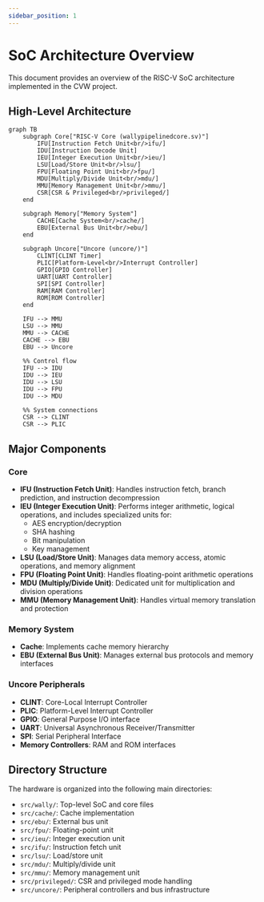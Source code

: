 ```yaml
---
sidebar_position: 1
---
```


# SoC Architecture Overview

This document provides an overview of the RISC-V SoC architecture implemented in the CVW project.

## High-Level Architecture

```mermaid
graph TB
    subgraph Core["RISC-V Core (wallypipelinedcore.sv)"]
        IFU[Instruction Fetch Unit<br/>ifu/]
        IDU[Instruction Decode Unit]
        IEU[Integer Execution Unit<br/>ieu/]
        LSU[Load/Store Unit<br/>lsu/]
        FPU[Floating Point Unit<br/>fpu/]
        MDU[Multiply/Divide Unit<br/>mdu/]
        MMU[Memory Management Unit<br/>mmu/]
        CSR[CSR & Privileged<br/>privileged/]
    end

    subgraph Memory["Memory System"]
        CACHE[Cache System<br/>cache/]
        EBU[External Bus Unit<br/>ebu/]
    end

    subgraph Uncore["Uncore (uncore/)"]
        CLINT[CLINT Timer]
        PLIC[Platform-Level<br/>Interrupt Controller]
        GPIO[GPIO Controller]
        UART[UART Controller]
        SPI[SPI Controller]
        RAM[RAM Controller]
        ROM[ROM Controller]
    end

    IFU --> MMU
    LSU --> MMU
    MMU --> CACHE
    CACHE --> EBU
    EBU --> Uncore

    %% Control flow
    IFU --> IDU
    IDU --> IEU
    IDU --> LSU
    IDU --> FPU
    IDU --> MDU

    %% System connections
    CSR --> CLINT
    CSR --> PLIC
```

## Major Components

### Core
- **IFU (Instruction Fetch Unit)**: Handles instruction fetch, branch prediction, and instruction decompression
- **IEU (Integer Execution Unit)**: Performs integer arithmetic, logical operations, and includes specialized units for:
  - AES encryption/decryption
  - SHA hashing
  - Bit manipulation
  - Key management
- **LSU (Load/Store Unit)**: Manages data memory access, atomic operations, and memory alignment
- **FPU (Floating Point Unit)**: Handles floating-point arithmetic operations
- **MDU (Multiply/Divide Unit)**: Dedicated unit for multiplication and division operations
- **MMU (Memory Management Unit)**: Handles virtual memory translation and protection

### Memory System
- **Cache**: Implements cache memory hierarchy
- **EBU (External Bus Unit)**: Manages external bus protocols and memory interfaces

### Uncore Peripherals
- **CLINT**: Core-Local Interrupt Controller
- **PLIC**: Platform-Level Interrupt Controller
- **GPIO**: General Purpose I/O interface
- **UART**: Universal Asynchronous Receiver/Transmitter
- **SPI**: Serial Peripheral Interface
- **Memory Controllers**: RAM and ROM interfaces

## Directory Structure
The hardware is organized into the following main directories:
- `src/wally/`: Top-level SoC and core files
- `src/cache/`: Cache implementation
- `src/ebu/`: External bus unit
- `src/fpu/`: Floating-point unit
- `src/ieu/`: Integer execution unit
- `src/ifu/`: Instruction fetch unit
- `src/lsu/`: Load/store unit
- `src/mdu/`: Multiply/divide unit
- `src/mmu/`: Memory management unit
- `src/privileged/`: CSR and privileged mode handling
- `src/uncore/`: Peripheral controllers and bus infrastructure